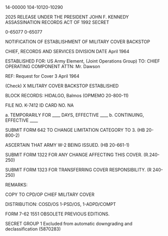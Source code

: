 14-00000
104-10120-10290

2025 RELEASE UNDER THE PRESIDENT JOHN F. KENNEDY ASSASSINATION RECORDS ACT OF 1992
SECRET

0-65077
0-65077

NOTIFICATION OF ESTABLISHMENT
OF MILITARY COVER BACKSTOP

CHIEF, RECORDS AND SERVICES DIVISION
DATE April 1964

ESTABLISHED FOR: US Army Element, (Joint Operations Group)
TO: CHIEF OPERATING COMPONENT
ATTN: Mr. Dawson

REF: Request for Cover 3 April 1964

(Check) X MILITARY COVER BACKSTOP ESTABLISHED

BLOCK RECORDS: HIDALGO, Balmos
(OPMEMO 20-800-11)

FILE NO. K-7412
ID CARD NO. NA

a. TEMPORARILY FOR ____ DAYS, EFFECTIVE ____
b. CONTINUING, EFFECTIVE ____

SUBMIT FORM 642 TO CHANGE LIMITATION CATEGORY TO 3.
(HB 20-800-2)

ASCERTAIN THAT ARMY W-2 BEING ISSUED.
(HB 20-661-1)

SUBMIT FORM 1322 FOR ANY CHANGE AFFECTING THIS COVER.
(R.240-250)

SUBMIT FORM 1323 FOR TRANSFERRING COVER RESPONSIBILITY.
(R 240-250)

REMARKS:

COPY TO CPD/OP
CHIEF MILITARY COVER

DISTRIBUTION: COSD/OS 1-PSD/OS, 1-ADPD/COMPT

FORM 7-62 1551 OBSOLETE PREVIOUS EDITIONS.

SECRET
GROUP 1
Excluded from automatic downgrading and declassification
(5870283)

